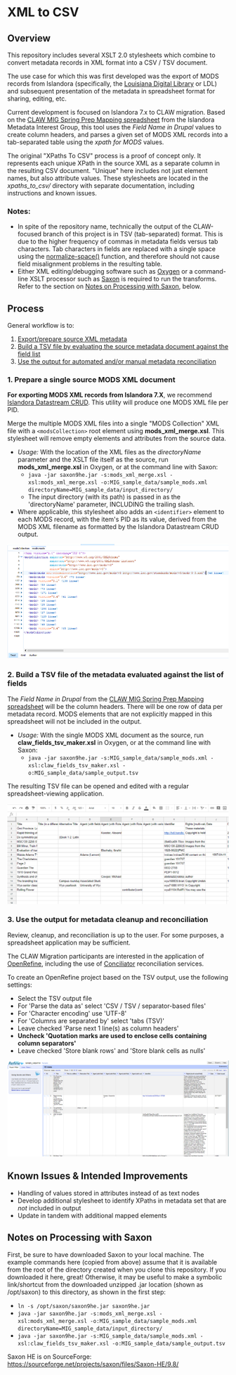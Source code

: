 # XML to CSV

## Overview

This repository includes several XSLT 2.0 stylesheets which combine to convert metadata records in XML format into a CSV / TSV document.

The use case for which this was first developed was the export of MODS records from Islandora (specifically, the [Louisiana Digital Library](http://louisianadigitallibrary.org) or LDL) and subsequent presentation of the metadata in spreadsheet format for sharing, editing, etc.

Current development is focused on Islandora 7.x to CLAW migration. Based on the [CLAW MIG Spring Prep Mapping spreadsheet](https://docs.google.com/spreadsheets/d/18u2qFJ014IIxlVpM3JXfDEFccwBZcoFsjbBGpvL0jJI/edit#gid=0) from the Islandora Metadata Interest Group, this tool uses the _Field Name in Drupal_ values to create column headers, and parses a given set of MODS XML records into a tab-separated table using the _xpath for MODS_ values.

The original "XPaths To CSV" process is a proof of concept only. It represents each unique XPath in the source XML as a separate column in the resulting CSV document. "Unique" here includes not just element names, but also attribute values. These stylesheets are located in the _xpaths_to_csv/_ directory with separate documentation, including instructions and known issues.

### Notes:  

* In spite of the repository name, technically the output of the CLAW-focused branch of this project is in TSV (tab-separated) format. This is due to the higher frequency of commas in metadata fields versus tab characters. Tab characters in fields are replaced with a single space using the [normalize-space()](http://www.xsltfunctions.com/xsl/fn_normalize-space.html) function, and therefore should not cause field misalignment problems in the resulting table.
* Either XML editing/debugging software such as [Oxygen](https://www.oxygenxml.com/) or a command-line XSLT processor such as [Saxon](https://sourceforge.net/projects/saxon/files/Saxon-HE/9.8/) is required to run the transforms. Refer to the section on [Notes on Processing with Saxon](#notes-on-processing-with-saxon), below.

## Process

General workflow is to:
1. [Export/prepare source XML metadata](#1-prepare-a-single-source-mods-xml-document)
1. [Build a TSV file by evaluating the source metadata document against the field list](#2-build-a-tsv-file-of-the-metadata-evaluated-against-the-list-of-fields)
1. [Use the output for automated and/or manual metadata reconciliation](#3-use-the-output-for-metadata-cleanup-and-reconciliation)


### 1. Prepare a single source MODS XML document

**For exporting MODS XML records from Islandora 7.X**, we recommend [Islandora Datastream CRUD](https://github.com/SFULibrary/islandora_datastream_crud). This utility will produce one MODS XML file per PID.

Merge the multiple MODS XML files into a single "MODS Collection" XML file with a `<modsCollection>` root element using **mods_xml_merge.xsl**. This stylesheet will remove empty elements and attributes from the source data.
* _Usage:_ With the location of the XML files as the _directoryName_ parameter and the XSLT file itself as the source, run **mods_xml_merge.xsl** in Oxygen, or at the command line with Saxon:
  * `java -jar saxon9he.jar -s:mods_xml_merge.xsl -xsl:mods_xml_merge.xsl -o:MIG_sample_data/sample_mods.xml directoryName=MIG_sample_data/input_directory/`  
  * The input directory (with its path) is passed in as the 'directoryName' parameter, INCLUDING the trailing slash.  
* Where applicable, this stylesheet also adds an `<identifier>` element to each MODS record, with the item's PID as its value, derived from the MODS XML filename as formatted by the Islandora Datastream CRUD output.

![Screenshot of modsCollection document in Oxygen](assets/claw_modscollection_oxygen.png)


### 2. Build a TSV file of the metadata evaluated against the list of fields

The _Field Name in Drupal_ from the [CLAW MIG Spring Prep Mapping spreadsheet](https://docs.google.com/spreadsheets/d/18u2qFJ014IIxlVpM3JXfDEFccwBZcoFsjbBGpvL0jJI/edit#gid=0) will be the column headers. There will be one row of data per metadata record. MODS elements that are not explicitly mapped in this spreadsheet will not be included in the output.

* _Usage:_ With the single MODS XML document as the source, run **claw_fields_tsv_maker.xsl** in Oxygen, or at the command line with Saxon:
  * `java -jar saxon9he.jar -s:MIG_sample_data/sample_mods.xml -xsl:claw_fields_tsv_maker.xsl -o:MIG_sample_data/sample_output.tsv`

The resulting TSV file can be opened and edited with a regular spreadsheet-viewing application.

![Screenshot of claw_fields_tsv_maker output in Google Sheets](assets/claw_tsv_sheets.png)


### 3. Use the output for metadata cleanup and reconciliation

Review, cleanup, and reconciliation is up to the user. For some purposes, a spreadsheet application may be sufficient.

The CLAW Migration participants are interested in the application of [OpenRefine](http://openrefine.org/), including the use of [Conciliator](https://github.com/codeforkjeff/conciliator) reconciliation services.

To create an OpenRefine project based on the TSV output, use the following settings:
* Select the TSV output file
* For 'Parse the data as' select 'CSV / TSV / separator-based files'
* For 'Character encoding' use 'UTF-8'
* For 'Columns are separated by' select 'tabs (TSV)'
* Leave checked 'Parse next 1 line(s) as column headers'
* **Uncheck 'Quotation marks are used to enclose cells containing column separators'**
* Leave checked 'Store blank rows' and 'Store blank cells as nulls'

![Screenshot of claw_fields_tsv_maker output in OpenRefine](assets/claw_openrefine.png)


## Known Issues & Intended Improvements

* Handling of values stored in attributes instead of as text nodes
* Develop additional stylesheet to identify XPaths in metadata set that are *not* included in output
* Update in tandem with additional mapped elements


## Notes on Processing with Saxon

First, be sure to have downloaded Saxon to your local machine. The example commands here (copied from above) assume that it is available from the root of the directory created when you clone this repository. If you downloaded it here, great! Otherwise, it may be useful to make a symbolic link/shortcut from the downloaded unzipped .jar location (shown as /opt/saxon) to this directory, as shown in the first step:

* `ln -s /opt/saxon/saxon9he.jar saxon9he.jar`
* `java -jar saxon9he.jar -s:mods_xml_merge.xsl -xsl:mods_xml_merge.xsl -o:MIG_sample_data/sample_mods.xml directoryName=MIG_sample_data/input_directory/`
* `java -jar saxon9he.jar -s:MIG_sample_data/sample_mods.xml -xsl:claw_fields_tsv_maker.xsl -o:MIG_sample_data/sample_output.tsv`

Saxon HE is on SourceForge: https://sourceforge.net/projects/saxon/files/Saxon-HE/9.8/
